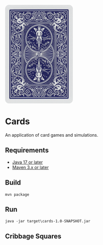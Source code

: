 ![Playing Cards](src/main/resources/images/png/bicycle-back.png)
# Cards
An application of card games and simulations.

## Requirements
- [Java 17 or later](https://www.oracle.com/java/technologies/javase/jdk17-archive-downloads.html)
- [Maven 3.x or later](https://maven.apache.org/download.cgi)

## Build
```
mvn package
```

## Run
```
java -jar target\cards-1.0-SNAPSHOT.jar
```

## Cribbage Squares
